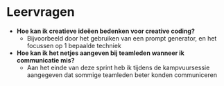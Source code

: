 # Leervragen

- **Hoe kan ik creatieve ideëen bedenken voor creative coding?**
  - Bijvoorbeeld door het gebruiken van een prompt generator, en het focussen op 1 bepaalde techniek
- **Hoe kan ik het netjes aangeven bij teamleden wanneer ik communicatie mis?**
  - Aan het einde van deze sprint heb ik tijdens de kampvuursessie aangegeven dat sommige teamleden beter konden communiceren
